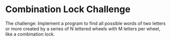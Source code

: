 # Combination Lock Challenge
The challenge: Implement a program to find all possible words of two letters or more created by a series of N lettered wheels with M letters per wheel, like a combination lock. 
